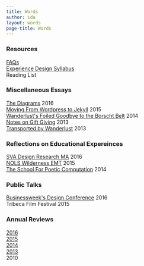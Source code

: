 ```yaml
---
title: Words
author: ida
layout: words
page-title: Words
---
```


### Resources  
[FAQs](/faq/)    
[Experience Design Syllabus](https://github.com/idamantium/ExperienceDesign)  
Reading List


### Miscellaneous Essays  
[The Diagrams](/2016/01/the-diagrams/) <span class="post-date">2016</span>  
[Moving From Wordpress to Jekyll](/2015/04/move-to-jekyll/) <span class="post-date">2015</span>  
[Wanderlust's Foiled Goodbye to the Borscht Belt](/2014/06/wanderlust-borscht-belt-kutchers/) <span class="post-date">2014</span>  
[Notes on Gift Giving](/2013/05/notes-on-gift-giving/) <span class="post-date">2013</span>  
[Transported by Wanderlust](/2013/04/transported-by-wanderlust-projects/) <span class="post-date">2013</span>  


### Reflections on Educational Expereinces  
[SVA Design Research MA](/2016/11/sva-design-research/) <span class="post-date">2016</span>  
[NOLS Wilderness EMT](/2015/08/wilderness-emt/) <span class="post-date">2015</span>  
[The School For Poetic Computation](/2014/06/school-poetic-computation/) <span class="post-date">2014</span>  

### Public Talks  
[Businessweek's Design Conference](http://www.bloomberg.com/news/videos/2016-06-02/bloomberg-businessweek-design-2016-ida-benedetto) <span class="post-date">2016</span>  
Tribeca Film Festival <span class="post-date">2015</span>  

### Annual Reviews  
[2016](/2017/01/2016-review/)   
[2015](/2016/01/2015-review/)  
[2014](/2015/04/2014-year-review/)  
[2013](/2014/01/2013-year-review/)  
2010  
